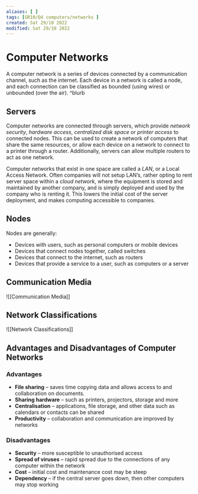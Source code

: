 ```yaml
---
aliases: [ ]
tags: [GR10/Q4 computers/networks ]
created: Sat 29/10 2022
modified: Sat 29/10 2022
---
```

# Computer Networks
A computer network is a series of devices connected by a communication channel, such as the internet. Each device in a network is called a node, and each connection can be classified as bounded (using wires) or unbounded (over the air). ^blurb

## Servers 
Computer networks are connected through servers, which provide *network security*, *hardware access*, *centralized disk space* or *printer access* to connected nodes. This can be used to create a network of computers that share the same resources, or allow each device on a network to connect to a printer through a router. Additionally, servers can allow multiple routers to act as one network. 

Computer networks that exist in one space are called a *LAN*, or a Local Access Network. Often companies will not setup LAN’s, rather opting to rent server space within a *cloud network*, where the equipment is stored and maintained by another company, and is simply deployed and used by the company who is renting it. This lowers the initial cost of the server deployment, and makes computing accessible to companies. 

## Nodes
Nodes are generally:
- Devices with users, such as personal computers or mobile devices
- Devices that connect nodes together, called switches
- Devices that connect to the internet, such as routers
- Devices that provide a service to a user, such as computers or a server

## Communication Media
![[Communication Media]]

## Network Classifications
![[Network Classifications]]

## Advantages and Disadvantages of Computer Networks
### Advantages
- **File sharing** – saves time copying data and allows access to and collaboration on documents. 
- **Sharing hardware** – such as printers, projectors, storage and more
- **Centralisation** – applications, file storage, and other data such as calendars or contacts can be shared 
- **Productivity** – collaboration and communication are improved by networks

### Disadvantages
- **Security** – more susceptible to unauthorised access
- **Spread of viruses** – rapid spread due to the connections of any computer within the network
- **Cost** – initial cost and maintenance cost may be steep
- **Dependency** – if the central server goes down, then other computers may stop working